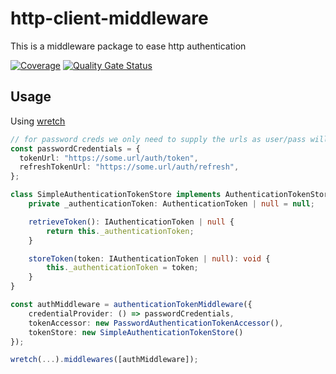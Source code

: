 # http-client-middleware

This is a middleware package to ease http authentication

[![Coverage](https://sonarcloud.io/api/project_badges/measure?project=flexbase-eng_http-client-middleware&metric=coverage)](https://sonarcloud.io/summary/new_code?id=flexbase-eng_http-client-middleware) [![Quality Gate Status](https://sonarcloud.io/api/project_badges/measure?project=flexbase-eng_http-client-middleware&metric=alert_status)](https://sonarcloud.io/summary/new_code?id=flexbase-eng_http-client-middleware)

## Usage

Using [wretch](https://github.com/elbywan/wretch)

```typescript
// for password creds we only need to supply the urls as user/pass will come from a login form
const passwordCredentials = {
  tokenUrl: "https://some.url/auth/token",
  refreshTokenUrl: "https://some.url/auth/refresh",
};

class SimpleAuthenticationTokenStore implements AuthenticationTokenStore {
    private _authenticationToken: AuthenticationToken | null = null;

    retrieveToken(): IAuthenticationToken | null {
        return this._authenticationToken;
    }

    storeToken(token: IAuthenticationToken | null): void {
        this._authenticationToken = token;
    }
}

const authMiddleware = authenticationTokenMiddleware({
    credentialProvider: () => passwordCredentials,
    tokenAccessor: new PasswordAuthenticationTokenAccessor(),
    tokenStore: new SimpleAuthenticationTokenStore()
});

wretch(...).middlewares([authMiddleware]);
```